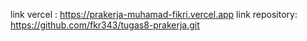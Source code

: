 link vercel : https://prakerja-muhamad-fikri.vercel.app
link repository: https://github.com/fkr343/tugas8-prakerja.git
